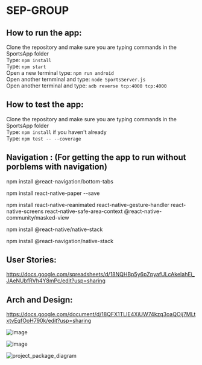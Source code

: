 # SEP-GROUP

## How to run the app:
Clone the repository and make sure you are typing commands in the SportsApp folder<br>
Type: `npm install`<br>
Type: `npm start`<br>
Open a new terminal type: `npm run android`<br>
Open another ternminal and type: `node SportsServer.js`<br>
Open another terminal and type: `adb reverse tcp:4000 tcp:4000`<br>

## How to test the app:
Clone the repository and make sure you are typing commands in the SportsApp folder<br>
Type: `npm install` if you haven't already<br>
Type: `npm test -- --coverage`<br>

## Navigation : (For getting the app to run without porblems with navigation)
npm install @react-navigation/bottom-tabs

npm install react-native-paper --save

npm install react-native-reanimated react-native-gesture-handler react-native-screens react-native-safe-area-context @react-native-community/masked-view

npm install @react-native/native-stack

npm install @react-navigation/native-stack

## User Stories: 
https://docs.google.com/spreadsheets/d/18NQHBp5y6pZpyafULcAkeIahEi_JAeNUbfRVh4Y8mPc/edit?usp=sharing


## Arch and Design: 
https://docs.google.com/document/d/18QFX1TLIE4XiUW74kzq3oaQOij7MLtxtvEqfOoH790k/edit?usp=sharing


![image](https://user-images.githubusercontent.com/55001338/194097667-baa0c68a-e447-485c-9237-aef4f13019d5.png)

![image](https://user-images.githubusercontent.com/55001338/194398792-7c072bcd-f76b-4419-8337-5a8b778ded99.png)

![project_package_diagram](https://user-images.githubusercontent.com/55001338/200940378-731557be-7010-47c9-aed4-140b0854cb97.png)
